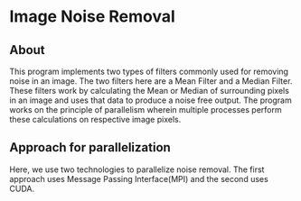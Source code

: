 # Image Noise Removal

## About
This program implements two types of filters commonly used for removing noise in an image. The two filters here are a Mean Filter and a Median Filter. These filters work by calculating the Mean or Median of surrounding pixels in an image and uses that data to produce a noise free output. The program works on the principle of parallelism wherein multiple processes perform these calculations on respective image pixels.

## Approach for parallelization
Here, we use two technologies to parallelize noise removal. The first approach uses Message Passing Interface(MPI) and the second uses CUDA. 